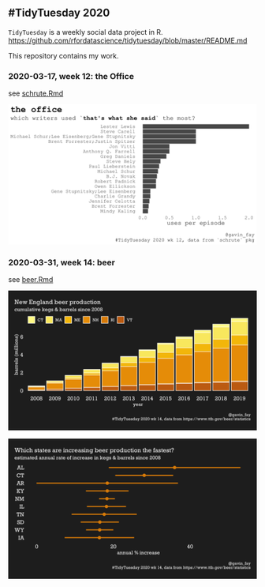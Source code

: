 
## \#TidyTuesday 2020

`TidyTuesday` is a weekly social data project in R.  
<https://github.com/rfordatascience/tidytuesday/blob/master/README.md>

This repository contains my work.

### 2020-03-17, week 12: the Office

see [schrute.Rmd](%60schrute.Rmd%60)

![](twss.png)

### 2020-03-31, week 14: beer

see [beer.Rmd](%60beer.Rmd%60)

![](cumuplot.png)

![](beer_states.png)
